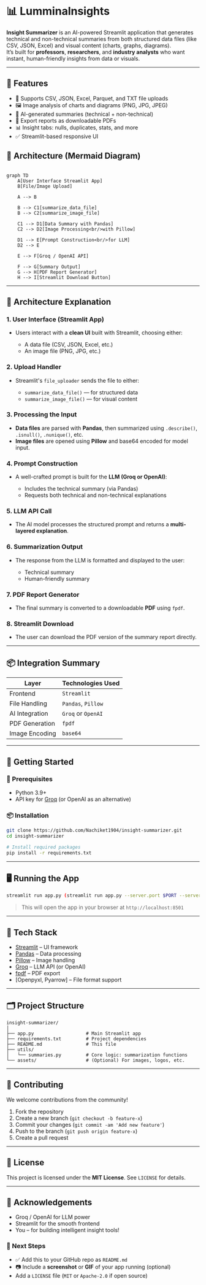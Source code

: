 # 📊 Lumminalnsights

**Insight Summarizer** is an AI-powered Streamlit application that generates technical and non-technical summaries from both structured data files (like CSV, JSON, Excel) and visual content (charts, graphs, diagrams).  
It’s built for **professors**, **researchers**, and **industry analysts** who want instant, human-friendly insights from data or visuals.

---

## 🌟 Features

- 📁 Supports CSV, JSON, Excel, Parquet, and TXT file uploads  
- 🖼️ Image analysis of charts and diagrams (PNG, JPG, JPEG)  
- 🧠 AI-generated summaries (technical + non-technical)  
- 📄 Export reports as downloadable PDFs  
- 📊 Insight tabs: nulls, duplicates, stats, and more  
- ✅ Streamlit-based responsive UI


## 🧠 Architecture (Mermaid Diagram)

```mermaid

graph TD
    A[User Interface Streamlit App]
    B[File/Image Upload]

    A --> B

    B --> C1[summarize_data_file]
    B --> C2[summarize_image_file]

    C1 --> D1[Data Summary with Pandas]
    C2 --> D2[Image Processing<br/>with Pillow]

    D1 --> E[Prompt Construction<br/>for LLM]
    D2 --> E

    E --> F[Groq / OpenAI API]

    F --> G[Summary Output]
    G --> H[PDF Report Generator]
    H --> I[Streamlit Download Button]

```

---

## 🧾 Architecture Explanation

### 1. **User Interface (Streamlit App)**

* Users interact with a **clean UI** built with Streamlit, choosing either:

  * A data file (CSV, JSON, Excel, etc.)
  * An image file (PNG, JPG, etc.)

### 2. **Upload Handler**

* Streamlit's `file_uploader` sends the file to either:

  * `summarize_data_file()` — for structured data
  * `summarize_image_file()` — for visual content

### 3. **Processing the Input**

* **Data files** are parsed with **Pandas**, then summarized using `.describe()`, `.isnull()`, `.nunique()`, etc.
* **Image files** are opened using **Pillow** and base64 encoded for model input.

### 4. **Prompt Construction**

* A well-crafted prompt is built for the **LLM (Groq or OpenAI)**:

  * Includes the technical summary (via Pandas)
  * Requests both technical and non-technical explanations

### 5. **LLM API Call**

* The AI model processes the structured prompt and returns a **multi-layered explanation**.

### 6. **Summarization Output**

* The response from the LLM is formatted and displayed to the user:

  * Technical summary
  * Human-friendly summary

### 7. **PDF Report Generator**

* The final summary is converted to a downloadable **PDF** using `fpdf`.

### 8. **Streamlit Download**

* The user can download the PDF version of the summary report directly.

---

## 📦 Integration Summary

| Layer          | Technologies Used  |
| -------------- | ------------------ |
| Frontend       | `Streamlit`        |
| File Handling  | `Pandas`, `Pillow` |
| AI Integration | `Groq` or `OpenAI` |
| PDF Generation | `fpdf`             |
| Image Encoding | `base64`           |

---


## 🚀 Getting Started

### 🔧 Prerequisites

* Python 3.9+
* API key for [Groq](https://groq.com/) (or OpenAI as an alternative)

### 📦 Installation

```bash
git clone https://github.com/Nachiket1904/insight-summarizer.git
cd insight-summarizer

# Install required packages
pip install -r requirements.txt
```

---

## 🖥️ Running the App

```bash
streamlit run app.py (streamlit run app.py --server.port $PORT --server.enableCORS false | for dynamic port mapping according to deployment server )
```

> This will open the app in your browser at `http://localhost:8501`

---

## 🧰 Tech Stack

* [Streamlit](https://streamlit.io/) – UI framework
* [Pandas](https://pandas.pydata.org/) – Data processing
* [Pillow](https://pillow.readthedocs.io/) – Image handling
* [Groq](https://groq.com/) – LLM API (or OpenAI)
* [fpdf](https://py-pdf.github.io/fpdf2/) – PDF export
* \[Openpyxl, Pyarrow] – File format support

---

## 🗂️ Project Structure

```text
insight-summarizer/
│
├── app.py                   # Main Streamlit app
├── requirements.txt         # Project dependencies
├── README.md                # This file
├── utils/
│   └── summaries.py         # Core logic: summarization functions
└── assets/                  # (Optional) For images, logos, etc.
```

---

## 🤝 Contributing

We welcome contributions from the community!

1. Fork the repository
2. Create a new branch (`git checkout -b feature-x`)
3. Commit your changes (`git commit -am 'Add new feature'`)
4. Push to the branch (`git push origin feature-x`)
5. Create a pull request

---

## 📜 License

This project is licensed under the **MIT License**. See `LICENSE` for details.

---

## 🙌 Acknowledgements

* Groq / OpenAI for LLM power
* Streamlit for the smooth frontend
* You – for building intelligent insight tools!


### 📌 Next Steps

- ✅ Add this to your GitHub repo as `README.md`
- 📷 Include a **screenshot** or **GIF** of your app running (optional)
- Add a `LICENSE` file (`MIT` or `Apache-2.0` if open source)
